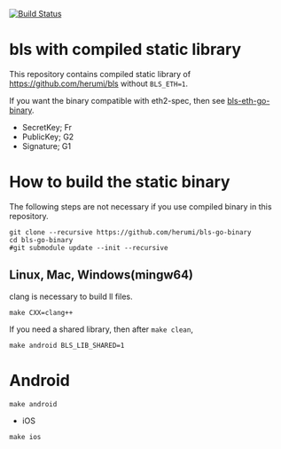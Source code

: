[![Build Status](https://github.com/herumi/bls-go-binary/actions/workflows/main.yml/badge.svg)](https://github.com/herumi/bls-go-binary/actions/workflows/main.yml)

# bls with compiled static library

This repository contains compiled static library of https://github.com/herumi/bls without `BLS_ETH=1`.

If you want the binary compatible with eth2-spec, then see [bls-eth-go-binary](https://github.com/herumi/bls-eth-go-binary).

* SecretKey; Fr
* PublicKey; G2
* Signature; G1

# How to build the static binary
The following steps are not necessary if you use compiled binary in this repository.

```
git clone --recursive https://github.com/herumi/bls-go-binary
cd bls-go-binary
#git submodule update --init --recursive
```

## Linux, Mac, Windows(mingw64)
clang is necessary to build ll files.
```
make CXX=clang++
```

If you need a shared library, then after `make clean`,

```
make android BLS_LIB_SHARED=1
```

# Android
```
make android
```

* iOS
```
make ios
```
